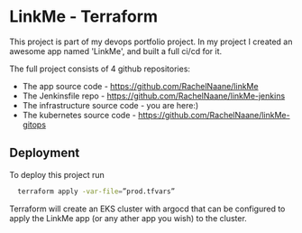 # LinkMe - Terraform

This project is part of my devops portfolio project.
In my project I created an awesome app named 'LinkMe', and built a full ci/cd for it.

The full project consists of 4 github repositories:
* The app source code - https://github.com/RachelNaane/linkMe
* The Jenkinsfile repo - https://github.com/RachelNaane/linkMe-jenkins
* The infrastructure source code - you are here:)
* The kubernetes source code - https://github.com/RachelNaane/linkMe-gitops

## Deployment

To deploy this project run

```bash
  terraform apply -var-file=”prod.tfvars”
```

Terraform will create an EKS cluster with argocd that can be configured to apply the LinkMe app (or any ather app you wish) to the cluster. 
